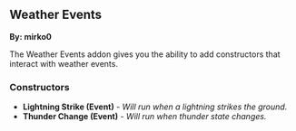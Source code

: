 ## Weather Events
**By: mirko0**
<br>

The Weather Events addon gives you the ability to add constructors that interact with weather events.
<br>

### Constructors
* **Lightning Strike (Event)** - *Will run when a lightning strikes the ground.*
* **Thunder Change (Event)** - *Will run when thunder state changes.*
